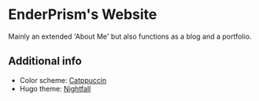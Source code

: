 # EnderPrism's Website

Mainly an extended 'About Me' but also functions as a blog and a portfolio.

## Additional info

- Color scheme: [Catppuccin](https://catppuccin.com/https:/)
- Hugo theme: [Nightfall](https://github.com/LordMathis/hugo-theme-nightfall)
